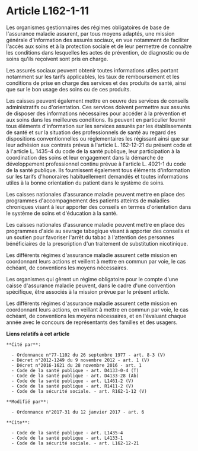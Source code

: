 # Article L162-1-11

Les organismes gestionnaires des régimes obligatoires de base de l'assurance maladie assurent, par tous moyens adaptés, une
mission générale d'information des assurés sociaux, en vue notamment de faciliter l'accès aux soins et à la protection
sociale et de leur permettre de connaître les conditions dans lesquelles les actes de prévention, de diagnostic ou de soins
qu'ils reçoivent sont pris en charge. 

Les assurés sociaux peuvent obtenir toutes informations utiles portant notamment sur les tarifs applicables, les taux de
remboursement et les conditions de prise en charge des services et des produits de santé, ainsi que sur le bon usage des
soins ou de ces produits. 

Les caisses peuvent également mettre en oeuvre des services de conseils administratifs ou d'orientation. Ces services doivent
permettre aux assurés de disposer des informations nécessaires pour accéder à la prévention et aux soins dans les meilleures
conditions. Ils peuvent en particulier fournir tous éléments d'information sur les services assurés par les établissements de
santé et sur la situation des professionnels de santé au regard des dispositions conventionnelles ou réglementaires les
régissant ainsi que sur leur adhésion aux contrats prévus à l'article L. 162-12-21 du présent code et à l'article L. 1435-4
du code de la santé publique, leur participation à la coordination des soins et leur engagement dans  la démarche de
développement professionnel continu prévue à l'article L.  4021-1 du code de la santé publique. Ils fournissent également
tous éléments d'information sur les tarifs d'honoraires habituellement demandés et toutes informations utiles à la bonne
orientation du patient dans le système de soins. 

Les caisses nationales d'assurance maladie peuvent mettre en place des programmes d'accompagnement des patients atteints de
maladies chroniques visant à leur apporter des conseils en termes d'orientation dans le système de soins et d'éducation à la
santé. 

Les caisses nationales d'assurance maladie peuvent mettre en place des programmes d'aide au sevrage tabagique visant à
apporter des conseils et un soutien pour favoriser l'arrêt du tabac à l'attention des personnes bénéficiaires de la
prescription d'un traitement de substitution nicotinique.  

Les différents régimes d'assurance maladie assurent cette mission en coordonnant leurs actions et veillent à mettre en commun
par voie, le cas échéant, de conventions les moyens nécessaires. 

Les organismes qui gèrent un régime obligatoire pour le compte d'une caisse d'assurance maladie peuvent, dans le cadre d'une
convention spécifique, être associés à la mission prévue par le présent article. 

Les différents régimes d'assurance maladie assurent cette mission en coordonnant leurs actions, en veillant à mettre en
commun par voie, le cas échéant, de conventions les moyens nécessaires, et en l'évaluant chaque année avec le concours de
représentants des familles et des usagers.

**Liens relatifs à cet article**

	**Cité par**:

	  - Ordonnance n°77-1102 du 26 septembre 1977 - art. 8-3 (V)
	  - Décret n°2012-1249 du 9 novembre 2012 - art. 1 (V)
	  - Décret n°2016-1621 du 28 novembre 2016 - art. 1
	  - Code de la santé publique - art. D4133-0-4 (T)
	  - Code de la santé publique - art. D4133-28 (Ab)
	  - Code de la santé publique - art. L1461-2 (V)
	  - Code de la santé publique - art. R1411-2 (V)
	  - Code de la sécurité sociale. - art. R162-1-12 (V)

	**Modifié par**:

	  - Ordonnance n°2017-31 du 12 janvier 2017 - art. 6

	**Cite**:

	  - Code de la santé publique - art. L1435-4
	  - Code de la santé publique - art. L4133-1
	  - Code de la sécurité sociale. - art. L162-12-21
